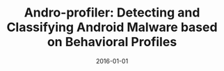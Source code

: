 ---
title: "Andro-profiler: Detecting and Classifying Android Malware based on Behavioral Profiles"
collection: publications
permalink: /publication/2016-01-01-Andro-profiler-Detecting-and-Classifying-Android-Malware-based-on-Behavioral-Profiles
date: 2016-01-01
venue: 'CoRR'
paperurl: 'http://arxiv.org/abs/1606.01403'
citation: ' Jae-wook Jang,  Jaesung Yun,  David Mohaisen,  Jiyoung Woo,  Huy Kim, &quot;Andro-profiler: Detecting and Classifying Android Malware based on Behavioral Profiles.&quot; CoRR, 2016.'
---